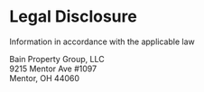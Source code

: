 # Legal Disclosure

Information in accordance with the applicable law

Bain Property Group, LLC\
9215 Mentor Ave #1097\
Mentor, OH 44060
